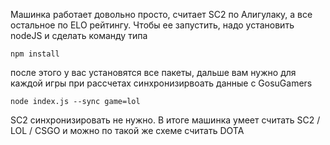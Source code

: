 Машинка работает довольно просто, считает SC2 по Алигулаку, а все остальное по ELO рейтингу. Чтобы ее запустить, надо установить nodeJS и сделать команду типа
```
npm install
```
после этого у вас установятся все пакеты, дальше вам нужно для каждой игры при рассчетах синхронизирвоать данные с GosuGamers
```
node index.js --sync game=lol
```
SC2 синхронизировать не нужно.
В итоге машинка умеет считать SC2 / LOL / CSGO и можно по такой же схеме считать DOTA

